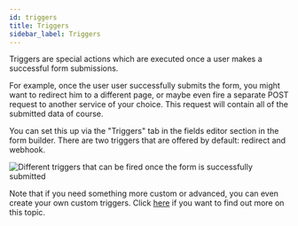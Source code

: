 ```yaml
---
id: triggers
title: Triggers
sidebar_label: Triggers
---
```


Triggers are special actions which are executed once a user makes a  successful form submissions. 

For example, once the user user successfully submits the form, you might want to redirect him to a different page, or maybe even fire a separate POST request to another service of your choice. This request will contain all of the submitted data of course.

You can set this up via the "Triggers" tab in the fields editor section in the form builder. There are two triggers that are offered by default:  redirect and webhook. 

![Different triggers that can be fired once the form is successfully submitted](/assets/webiny-apps/form-builder/triggers/triggers-options.png)

Note that if you need something more custom or advanced, you can even create your own custom triggers. Click [here](/docs/webiny-apps/form-builder/custom-form-triggers) if you want to find out more on this topic.
